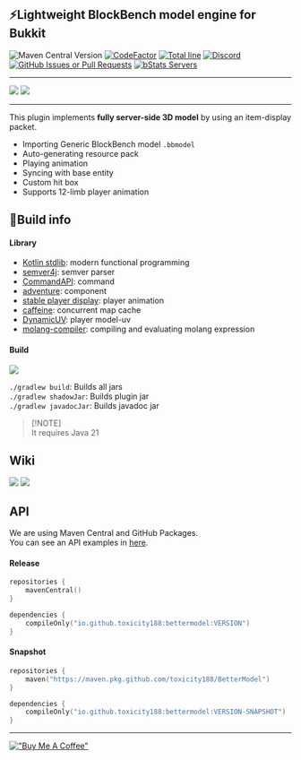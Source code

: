 ## ⚡Lightweight BlockBench model engine for Bukkit
![Maven Central Version](https://img.shields.io/maven-central/v/io.github.toxicity188/bettermodel?style=flat-square&logo=sonatype)
[![CodeFactor](https://www.codefactor.io/repository/github/toxicity188/bettermodel/badge?style=flat-square)](https://www.codefactor.io/repository/github/toxicity188/bettermodel)
[![Total line](https://tokei.rs/b1/github/toxicity188/BetterModel?category=code&style=flat-square)](https://github.com/toxicity188/BetterModel)
[![Discord](https://img.shields.io/badge/Discord-%235865F2.svg?style=flat-square&logo=discord&logoColor=white)](https://discord.com/invite/rePyFESDbk)
[![GitHub Issues or Pull Requests](https://img.shields.io/github/issues/toxicity188/BetterModel?style=flat-square&logo=github)](https://github.com/toxicity188/BetterModel/issues)
[![bStats Servers](https://img.shields.io/bstats/servers/24237?style=flat-square&logo=minecraft&label=bStats&color=0%2C150%2C136%2C0)](https://bstats.org/plugin/bukkit/BetterModel/24237)

* * *
![](https://github.com/user-attachments/assets/5a6c1a8c-6fe2-4a67-a10e-e63e40825d35)
![](https://github.com/user-attachments/assets/ff515577-6a72-48ba-9943-81f00dddb375)
* * *

This plugin implements **fully server-side 3D model** by using an item-display packet.

- Importing Generic BlockBench model `.bbmodel`
- Auto-generating resource pack
- Playing animation
- Syncing with base entity
- Custom hit box
- Supports 12-limb player animation

## 🔧Build info
#### Library
- [Kotlin stdlib](https://github.com/JetBrains/kotlin): modern functional programming
- [semver4j](https://github.com/vdurmont/semver4j): semver parser
- [CommandAPI](https://github.com/CommandAPI/CommandAPI): command
- [adventure](https://github.com/KyoriPowered/adventure): component
- [stable player display](https://github.com/bradleyq/stable_player_display): player animation
- [caffeine](https://github.com/ben-manes/caffeine): concurrent map cache
- [DynamicUV](https://github.com/toxicity188/DynamicUV): player model-uv
- [molang-compiler](https://github.com/Ocelot5836/molang-compiler): compiling and evaluating molang expression

#### Build
[![](https://img.shields.io/github/actions/workflow/status/toxicity188/BetterModel/publish.yml?style=flat-square)](https://modrinth.com/plugin/bettermodel/versions)

`./gradlew build`: Builds all jars  
`./gradlew shadowJar`: Builds plugin jar  
`./gradlew javadocJar`: Builds javadoc jar

> [!NOTE]\
> It requires Java 21

## Wiki
[![](https://img.shields.io/badge/Github%20Wiki-181717?logo=github&logoColor=white)](https://github.com/toxicity188/BetterModel/wiki)
[![](https://deepwiki.com/badge.svg)](https://deepwiki.com/toxicity188/BetterModel)

## API
We are using Maven Central and GitHub Packages.  
You can see an API examples in [here](https://github.com/toxicity188/BetterModel/wiki/API-example). 
#### Release
```kotlin
repositories {
    mavenCentral()
}

dependencies {
    compileOnly("io.github.toxicity188:bettermodel:VERSION")
}
```
#### Snapshot
```kotlin
repositories {
    maven("https://maven.pkg.github.com/toxicity188/BetterModel")
}

dependencies {
    compileOnly("io.github.toxicity188:bettermodel:VERSION-SNAPSHOT")
}
```
* * *
[!["Buy Me A Coffee"](https://www.buymeacoffee.com/assets/img/custom_images/orange_img.png)](https://buymeacoffee.com/toxicity188)